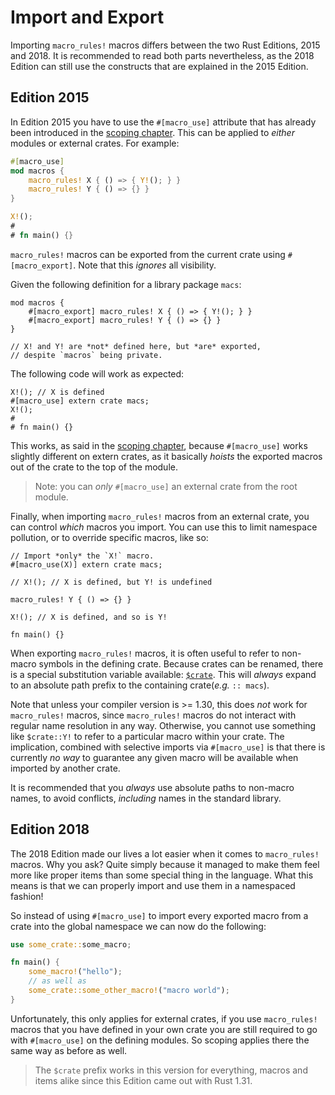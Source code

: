 # Import and Export

Importing `macro_rules!` macros differs between the two Rust Editions, 2015 and 2018.
It is recommended to read both parts nevertheless, as the 2018 Edition can still use the constructs that are explained in the 2015 Edition.

## Edition 2015

In Edition 2015 you have to use the `#[macro_use]` attribute that has already been introduced in the [scoping chapter].
This can be applied to *either* modules or external crates.
For example:

```rust
#[macro_use]
mod macros {
    macro_rules! X { () => { Y!(); } }
    macro_rules! Y { () => {} }
}

X!();
#
# fn main() {}
```

`macro_rules!` macros can be exported from the current crate using `#[macro_export]`.
Note that this *ignores* all visibility.

Given the following definition for a library package `macs`:

```rust,ignore
mod macros {
    #[macro_export] macro_rules! X { () => { Y!(); } }
    #[macro_export] macro_rules! Y { () => {} }
}

// X! and Y! are *not* defined here, but *are* exported,
// despite `macros` being private.
```

The following code will work as expected:

```rust,ignore
X!(); // X is defined
#[macro_use] extern crate macs;
X!();
#
# fn main() {}
```

This works, as said in the [scoping chapter], because `#[macro_use]` works slightly different on extern crates, as it basically *hoists* the exported macros out of the crate to the top of the module.

> Note: you can *only* `#[macro_use]` an external crate from the root module.

Finally, when importing `macro_rules!` macros from an external crate, you can control *which* macros you import.
You can use this to limit namespace pollution, or to override specific macros, like so:

```rust,ignore
// Import *only* the `X!` macro.
#[macro_use(X)] extern crate macs;

// X!(); // X is defined, but Y! is undefined

macro_rules! Y { () => {} }

X!(); // X is defined, and so is Y!

fn main() {}
```

When exporting `macro_rules!` macros, it is often useful to refer to non-macro symbols in the defining crate.
Because crates can be renamed, there is a special substitution variable available: [`$crate`].
This will *always* expand to an absolute path prefix to the containing crate(*e.g.* `:: macs`).

Note that unless your compiler version is >= 1.30, this does *not* work for `macro_rules!` macros, since `macro_rules!` macros do not interact with regular name resolution in any way.
Otherwise, you cannot use something like `$crate::Y!` to refer to a particular macro within your crate.
The implication, combined with selective imports via `#[macro_use]` is that there is currently *no way* to guarantee any given macro will be available when imported by another crate.

It is recommended that you *always* use absolute paths to non-macro names, to avoid conflicts, *including* names in the standard library.

[`$crate`]:./hygiene.md#crate

## Edition 2018

The 2018 Edition made our lives a lot easier when it comes to `macro_rules!` macros.
Why you ask?
Quite simply because it managed to make them feel more like proper items than some special thing in the language.
What this means is that we can properly import and use them in a namespaced fashion!

So instead of using `#[macro_use]` to import every exported macro from a crate into the global namespace we can now do the following:

```rs
use some_crate::some_macro;

fn main() {
    some_macro!("hello");
    // as well as
    some_crate::some_other_macro!("macro world");
}
```

Unfortunately, this only applies for external crates, if you use `macro_rules!` macros that you have defined in your own crate you are still required to go with `#[macro_use]` on the defining modules.
So scoping applies there the same way as before as well.

> The `$crate` prefix works in this version for everything, macros and items alike since this Edition came out with Rust 1.31.

[scoping chapter]:./scoping.md
